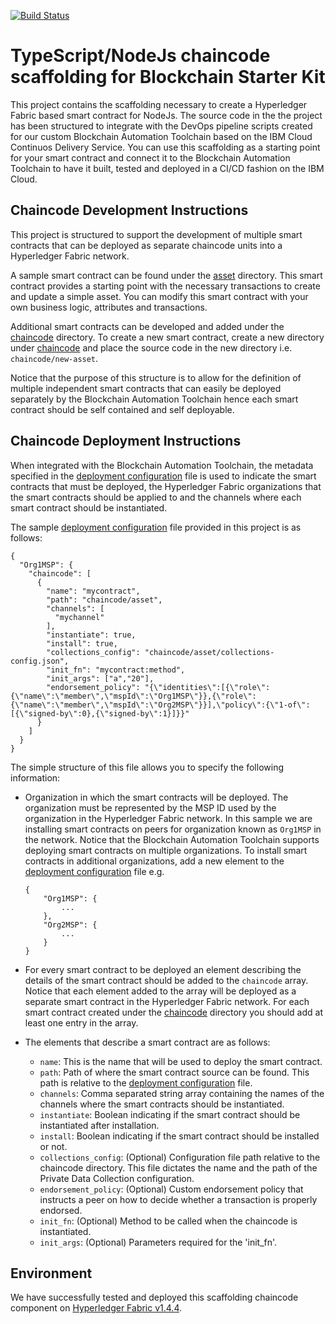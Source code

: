 [![Build Status](https://travis-ci.org/IBM-Blockchain-Starter-Kit/nodejs-chaincode-bootstrap.svg?branch=master)](https://travis-ci.org/IBM-Blockchain-Starter-Kit/nodejs-chaincode-bootstrap)

# TypeScript/NodeJs chaincode scaffolding for Blockchain Starter Kit

This project contains the scaffolding necessary to create a Hyperledger Fabric based smart contract for NodeJs.  The source code in the the project has been structured to integrate with the DevOps pipeline scripts created for our custom Blockchain Automation Toolchain based on the IBM Cloud Continuos Delivery Service. You can use this scaffolding as a starting point for your smart contract and connect it to the Blockchain Automation Toolchain to have it built, tested and deployed in a CI/CD fashion on the IBM Cloud.

## Chaincode Development Instructions

This project is structured to support the development of multiple smart contracts that can be deployed as separate chaincode units into a Hyperledger Fabric network.

A sample smart contract can be found under the [asset](/chaincode/asset) directory. This smart contract provides a starting point with the necessary transactions to create and update a simple asset.  You can modify this smart contract with your own business logic, attributes and transactions.

Additional smart contracts can be developed and added under the [chaincode](/chaincode) directory. To create a new smart contract, create a new directory under [chaincode](/chaincode) and place the source code in the new directory i.e. `chaincode/new-asset`.

Notice that the purpose of this structure is to allow for the definition of multiple independent smart contracts that can easily be deployed separately by the Blockchain Automation Toolchain hence each smart contract should be self contained and self deployable.

## Chaincode Deployment Instructions

When integrated with the Blockchain Automation Toolchain, the metadata specified in the [deployment configuration](deploy_config.json) file is used to indicate the smart contracts that must be deployed, the Hyperledger Fabric organizations that the smart contracts should be applied to and the channels where each smart contract should be instantiated.  

The sample [deployment configuration](deploy_config.json) file provided in this project is as follows:

```
{
  "Org1MSP": {
    "chaincode": [
      {
        "name": "mycontract",
        "path": "chaincode/asset",
        "channels": [
          "mychannel"
        ],
        "instantiate": true,
        "install": true,
        "collections_config": "chaincode/asset/collections-config.json",
        "init_fn": "mycontract:method",
        "init_args": ["a","20"],
        "endorsement_policy": "{\"identities\":[{\"role\":{\"name\":\"member\",\"mspId\":\"Org1MSP\"}},{\"role\":{\"name\":\"member\",\"mspId\":\"Org2MSP\"}}],\"policy\":{\"1-of\":[{\"signed-by\":0},{\"signed-by\":1}]}}"
      }
    ]
  }
}
```

The simple structure of this file allows you to specify the following information:

* Organization in which the smart contracts will be deployed. The organization must be represented by the MSP ID used by the organization in the Hyperledger Fabric network.  In this sample we are installing smart contracts on peers for organization known as `Org1MSP` in the network.  Notice that the Blockchain Automation Toolchain supports deploying smart contracts on multiple organizations.  To install smart contracts in additional organizations, add a new element to the [deployment configuration](deploy_config.json) file e.g.
    ```
    {
        "Org1MSP": {
            ...
        },
        "Org2MSP": {
            ...
        }
    }
    ```

* For every smart contract to be deployed an element describing the details of the smart contract should be added to the `chaincode` array.  Notice that each element added to the array will be deployed as a separate smart contract in the Hyperledger Fabric network.  For each smart contract created under the [chaincode](/chaincode) directory you should add at least one entry in the array.
* The elements that describe a smart contract are as follows:
  * `name`: This is the name that will be used to deploy the smart contract.
  * `path`: Path of where the smart contract source can be found. This path is relative to the [deployment configuration](deploy_config.json) file.
  * `channels`: Comma separated string array containing the names of the channels where the smart contracts should be instantiated.
  * `instantiate`: Boolean indicating if the smart contract should be instantiated after installation.
  * `install`: Boolean indicating if the smart contract should be installed or not.
  * `collections_config`: (Optional) Configuration file path relative to the chaincode directory.  This file dictates the name and the path of the Private Data Collection configuration.
  * `endorsement_policy`: (Optional) Custom endorsement policy that instructs a peer on how to decide whether a transaction is properly endorsed.
  * `init_fn`: (Optional) Method to be called when the chaincode is instantiated.
  * `init_args`: (Optional) Parameters required for the 'init_fn'.


## Environment

We have successfully tested and deployed this scaffolding chaincode component on [Hyperledger Fabric v1.4.4](https://hyperledger-fabric.readthedocs.io/en/release-1.4/releases.html).
